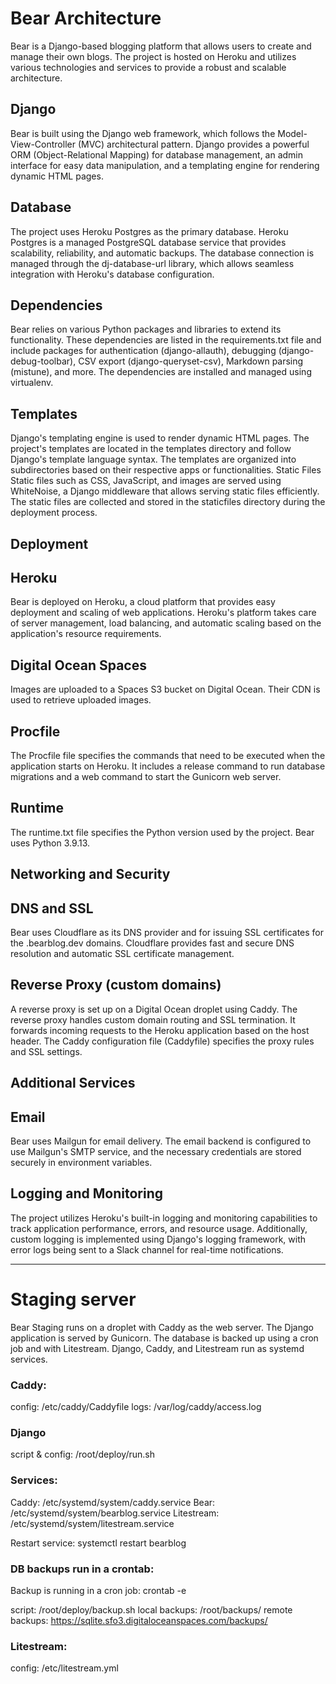 # Bear Architecture
Bear is a Django-based blogging platform that allows users to create and manage their own blogs. The project is hosted on Heroku and utilizes various technologies and services to provide a robust and scalable architecture.

## Django
Bear is built using the Django web framework, which follows the Model-View-Controller (MVC) architectural pattern. Django provides a powerful ORM (Object-Relational Mapping) for database management, an admin interface for easy data manipulation, and a templating engine for rendering dynamic HTML pages.

## Database
The project uses Heroku Postgres as the primary database. Heroku Postgres is a managed PostgreSQL database service that provides scalability, reliability, and automatic backups. The database connection is managed through the dj-database-url library, which allows seamless integration with Heroku's database configuration.

## Dependencies
Bear relies on various Python packages and libraries to extend its functionality. These dependencies are listed in the requirements.txt file and include packages for authentication (django-allauth), debugging (django-debug-toolbar), CSV export (django-queryset-csv), Markdown parsing (mistune), and more. The dependencies are installed and managed using virtualenv.

## Templates
Django's templating engine is used to render dynamic HTML pages. The project's templates are located in the templates directory and follow Django's template language syntax. The templates are organized into subdirectories based on their respective apps or functionalities.
Static Files
Static files such as CSS, JavaScript, and images are served using WhiteNoise, a Django middleware that allows serving static files efficiently. The static files are collected and stored in the staticfiles directory during the deployment process.

## Deployment
## Heroku
Bear is deployed on Heroku, a cloud platform that provides easy deployment and scaling of web applications. Heroku's platform takes care of server management, load balancing, and automatic scaling based on the application's resource requirements.

## Digital Ocean Spaces
Images are uploaded to a Spaces S3 bucket on Digital Ocean. Their CDN is used to retrieve uploaded images. 

## Procfile
The Procfile file specifies the commands that need to be executed when the application starts on Heroku. It includes a release command to run database migrations and a web command to start the Gunicorn web server.

## Runtime
The runtime.txt file specifies the Python version used by the project. Bear uses Python 3.9.13.

## Networking and Security
## DNS and SSL
Bear uses Cloudflare as its DNS provider and for issuing SSL certificates for the .bearblog.dev domains. Cloudflare provides fast and secure DNS resolution and automatic SSL certificate management.

## Reverse Proxy (custom domains)
A reverse proxy is set up on a Digital Ocean droplet using Caddy. The reverse proxy handles custom domain routing and SSL termination. It forwards incoming requests to the Heroku application based on the host header. The Caddy configuration file (Caddyfile) specifies the proxy rules and SSL settings.

## Additional Services
## Email
Bear uses Mailgun for email delivery. The email backend is configured to use Mailgun's SMTP service, and the necessary credentials are stored securely in environment variables.

## Logging and Monitoring
The project utilizes Heroku's built-in logging and monitoring capabilities to track application performance, errors, and resource usage. Additionally, custom logging is implemented using Django's logging framework, with error logs being sent to a Slack channel for real-time notifications.

---
# Staging server

Bear Staging runs on a droplet with Caddy as the web server.
The Django application is served by Gunicorn.
The database is backed up using a cron job and with Litestream.
Django, Caddy, and Litestream run as systemd services.

### Caddy:

config: /etc/caddy/Caddyfile
logs: /var/log/caddy/access.log

### Django

script & config: /root/deploy/run.sh

### Services:

Caddy: /etc/systemd/system/caddy.service
Bear: /etc/systemd/system/bearblog.service
Litestream: /etc/systemd/system/litestream.service

Restart service: systemctl restart bearblog

### DB backups run in a crontab:

Backup is running in a cron job: crontab -e
 
script: /root/deploy/backup.sh
local backups: /root/backups/
remote backups: https://sqlite.sfo3.digitaloceanspaces.com/backups/

### Litestream:

config: /etc/litestream.yml 
